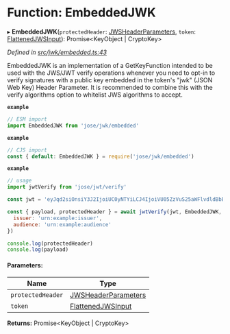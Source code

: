 # Function: EmbeddedJWK

▸ **EmbeddedJWK**(`protectedHeader`: [JWSHeaderParameters](../interfaces/_types_d_.jwsheaderparameters.md), `token`: [FlattenedJWSInput](../interfaces/_types_d_.flattenedjwsinput.md)): Promise\<KeyObject \| CryptoKey>

*Defined in [src/jwk/embedded.ts:43](https://github.com/panva/jose/blob/v3.4.0/src/jwk/embedded.ts#L43)*

EmbeddedJWK is an implementation of a GetKeyFunction intended to be used with the
JWS/JWT verify operations whenever you need to opt-in to verify signatures with
a public key embedded in the token's "jwk" (JSON Web Key) Header Parameter.
It is recommended to combine this with the verify algorithms option to whitelist
JWS algorithms to accept.

**`example`** 
```js
// ESM import
import EmbeddedJWK from 'jose/jwk/embedded'
```

**`example`** 
```js
// CJS import
const { default: EmbeddedJWK } = require('jose/jwk/embedded')
```

**`example`** 
```js
// usage
import jwtVerify from 'jose/jwt/verify'

const jwt = 'eyJqd2siOnsiY3J2IjoiUC0yNTYiLCJ4IjoiVU05ZzVuS25aWFlvdldBbE03NmNMejl2VG96UmpfX0NIVV9kT2wtZ09vRSIsInkiOiJkczhhZVF3MWwyY0RDQTdiQ2tPTnZ3REtwWEFidFhqdnFDbGVZSDhXc19VIiwia3R5IjoiRUMifSwiYWxnIjoiRVMyNTYifQ.eyJpc3MiOiJ1cm46ZXhhbXBsZTppc3N1ZXIiLCJhdWQiOiJ1cm46ZXhhbXBsZTphdWRpZW5jZSIsImlhdCI6MTYwNDU4MDc5NH0.60boak3_dErnW47ZPty1C0nrjeVq86EN_eK0GOq6K8w2OA0thKoBxFK4j-NuU9yZ_A9UKGxPT_G87DladBaV9g'

const { payload, protectedHeader } = await jwtVerify(jwt, EmbeddedJWK, {
  issuer: 'urn:example:issuer',
  audience: 'urn:example:audience'
})

console.log(protectedHeader)
console.log(payload)
```

#### Parameters:

Name | Type |
------ | ------ |
`protectedHeader` | [JWSHeaderParameters](../interfaces/_types_d_.jwsheaderparameters.md) |
`token` | [FlattenedJWSInput](../interfaces/_types_d_.flattenedjwsinput.md) |

**Returns:** Promise\<KeyObject \| CryptoKey>
